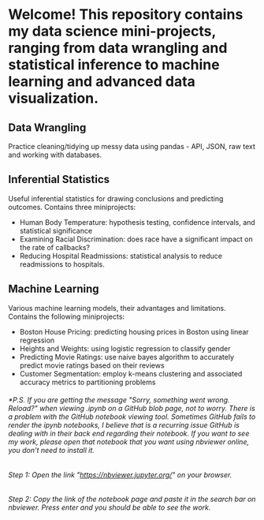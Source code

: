 # **Welcome! This repository contains my data science mini-projects, ranging from data wrangling and statistical inference to machine learning and advanced data visualization.**

## Data Wrangling
Practice cleaning/tidying up messy data using pandas - API, JSON, raw text and working with databases.

## Inferential Statistics
Useful inferential statistics for drawing conclusions and predicting outcomes. Contains three miniprojects:

- Human Body Temperature: hypothesis testing, confidence intervals, and statistical significance
- Examining Racial Discrimination: does race have a significant impact on the rate of callbacks?
- Reducing Hospital Readmissions: statistical analysis to reduce readmissions to hospitals.

## Machine Learning
Various machine learning models, their advantages and limitations. Contains the following miniprojects:
- Boston House Pricing: predicting housing prices in Boston using linear regression
- Heights and Weights: using logistic regression to classify gender
- Predicting Movie Ratings: use naive bayes algorithm to accurately predict movie ratings based on their reviews
- Customer Segmentation: employ k-means clustering and associated accuracy metrics to partitioning problems

###### *P.S. If you are getting the message "Sorry, something went wrong. Reload?" when viewing *.ipynb on a GitHub blob page, not to worry. There is a problem with the GitHub notebook viewing tool. Sometimes GitHub fails to render the ipynb notebooks, I believe that is a recurring issue GitHub is dealing with in their back end regarding their notebook. If you want to see my work, please open that notebook that you want using nbviewer online, you don't need to install it.*
###### *Step 1: Open the link "https://nbviewer.jupyter.org/" on your browser.* 
###### *Step 2: Copy the link of the notebook page and paste it in the search bar on nbviewer. Press enter and you should be able to see the work.* 
